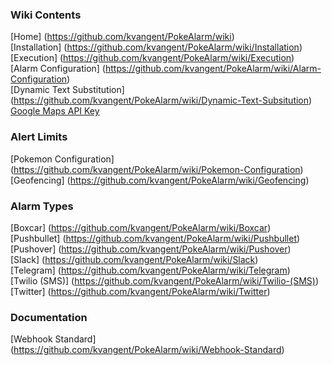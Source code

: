 ### **Wiki Contents**  
[Home] (https://github.com/kvangent/PokeAlarm/wiki)  
[Installation] (https://github.com/kvangent/PokeAlarm/wiki/Installation)  
[Execution] (https://github.com/kvangent/PokeAlarm/wiki/Execution)  
[Alarm Configuration] (https://github.com/kvangent/PokeAlarm/wiki/Alarm-Configuration)  
[Dynamic Text Substitution] (https://github.com/kvangent/PokeAlarm/wiki/Dynamic-Text-Subsitution)  
[Google Maps API Key](https://github.com/kvangent/PokeAlarm/wiki/Google-Maps-API-Key)  

### **Alert Limits**    
[Pokemon Configuration] (https://github.com/kvangent/PokeAlarm/wiki/Pokemon-Configuration)     
[Geofencing] (https://github.com/kvangent/PokeAlarm/wiki/Geofencing)     


### **Alarm Types**  
[Boxcar] (https://github.com/kvangent/PokeAlarm/wiki/Boxcar)  
[Pushbullet] (https://github.com/kvangent/PokeAlarm/wiki/Pushbullet)  
[Pushover] (https://github.com/kvangent/PokeAlarm/wiki/Pushover)  
[Slack] (https://github.com/kvangent/PokeAlarm/wiki/Slack)  
[Telegram] (https://github.com/kvangent/PokeAlarm/wiki/Telegram)    
[Twilio (SMS)] (https://github.com/kvangent/PokeAlarm/wiki/Twilio-(SMS))  
[Twitter] (https://github.com/kvangent/PokeAlarm/wiki/Twitter)

### **Documentation**
[Webhook Standard] (https://github.com/kvangent/PokeAlarm/wiki/Webhook-Standard) 